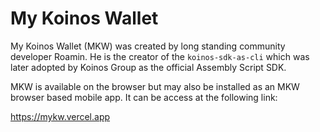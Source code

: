# My Koinos Wallet

My Koinos Wallet (MKW) was created by long standing community developer Roamin. He is the creator of the `koinos-sdk-as-cli` which was later adopted by Koinos Group as the official Assembly Script SDK.

MKW is available on the browser but may also be installed as an MKW browser based mobile app. It can be access at the following link:

https://mykw.vercel.app